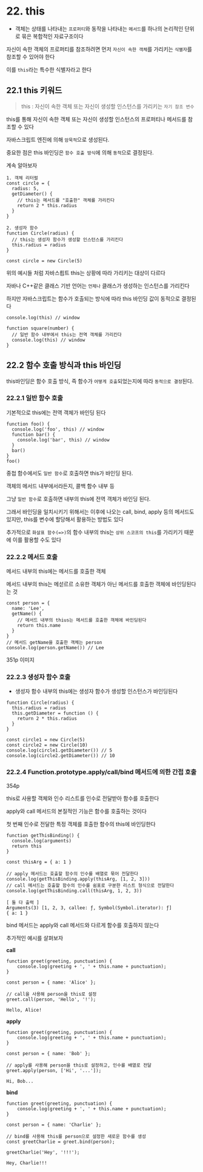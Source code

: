 # 22. this

- 객체는 상태를 나타내는 `프로퍼티`와 동작을 나타내는 `메서드`를 하나의 논리적인 단위로 묶은 복합적인 자료구조이다

자신이 속한 객체의 프로퍼티를 참조하려면 먼저 `자신이 속한 객체`를 가리키는 `식별자`를 참조할 수 있어야 한다

이를 `this`라는 특수한 식별자라고 한다

## 22.1 this 키워드

> this : 자신이 속한 객체 또는 자신이 생성할 인스턴스를 가리키는 `자기 참조 변수`

this를 통해 자신이 속한 객체 또는 자신이 생성할 인스턴스의 프로퍼티나 메서드를 참조할 수 있다

자바스크립트 엔진에 의해 `암묵적`으로 생성된다.

중요한 점은 this 바인딩은 `함수 호출 방식`에 의해 `동적`으로 결정된다.

계속 알아보자

```
1. 객체 리터럴
const circle = {
  radius: 5,
  getDiameter() {
    // this는 메서드를 "호출한" 객체를 가리킨다
    return 2 * this.radius
  }
}

2. 생성자 함수
function Circle(radius) {
  // this는 생성자 함수가 생성할 인스턴스를 가리킨다
  this.radius = radius
}

const circle = new Circle(5)
```

위의 예시들 처럼 자바스릡트 this는 상황에 따라 가리키는 대상이 다르다

자바나 C++같은 클래스 기반 언어는 `언제나` 클래스가 생성하는 인스턴스를 가리킨다

하지만 자바스크립트는 함수가 호출되는 방식에 따라 this 바인딩 값이 동적으로 결정된다

```
console.log(this) // window

function square(number) {
  // 일반 함수 내부에서 this는 전역 객체를 가리킨다
  console.log(this) // window
}
```

## 22.2 함수 호출 방식과 this 바인딩

this바인딩은 함수 호출 방식, 즉 함수가 `어떻게 호출`되었는지에 따라 `동적으로 결정`된다.

### 22.2.1 일반 함수 호출

기본적으로 this에는 전역 객체가 바인딩 된다

```
function foo() {
  console.log('foo', this) // window
  function bar() {
    console.log('bar', this) // window
  }
  bar()
}
foo()
```

중첩 함수에서도 `일반 함수`로 호출하면 this가 바인딩 된다.

객체의 메서드 내부에서라든지, 콜백 함수 내부 등

그냥 `일반 함수`로 호출하면 내부의 this에 전역 객체가 바인딩 된다.

그래서 바인딩을 일치시키기 위해서는 이후에 나오는 call, bind, apply 등의 메서드도 있지만, this를 변수에 할당해서 활용하는 방법도 있다

추가적으로 `화살표 함수(=>)`의 함수 내부의 this는 `상위 스코프의 this`를 가리키기 때문에 이를 활용할 수도 있다

### 22.2.2 메서드 호출

메서드 내부의 this에는 메서드를 호출한 객체

메서드 내부의 this는 메섣르르 소유한 객체가 아닌 메서드를 호출한 객체에 바인딩된다는 것

```
const person = {
  name: 'Lee',
  getName() {
    // 메서드 내부의 thius는 메서드를 호출한 객체에 바인딩된다
    return this.name
  }
}
// 메서드 getName을 호출한 객체는 person
console.log(person.getName()) // Lee
```

351p 이미지

### 22.2.3 생성자 함수 호출

- 생성자 함수 내부의 this에는 생성자 함수가 생성할 인스턴스가 바인딩된다

```
function Circle(radius) {
  this.radius = radius
  this.getDiameter = function () {
    return 2 * this.radius
  }
}

const circle1 = new Circle(5)
const circle2 = new Circle(10)
console.log(circle1.getDiameter()) // 5
console.log(circle2.getDiameter()) // 10
```

### 22.2.4 Function.prototype.apply/call/bind 메서드에 의한 간접 호출

354p

this로 사용할 객체와 인수 리스트를 인수로 전달받아 함수를 호출한다

apply와 call 메서드의 본질적인 기능은 함수를 호출하는 것이다

첫 번째 인수로 전달한 특정 객체를 호출한 함수의 this에 바인딩한다

```
function getThisBinding() {
  console.log(arguments)
  return this
}

const thisArg = { a: 1 }

// apply 메서드는 호출할 함수의 인수를 배열로 묶어 전달한다
console.log(getThisBinding.apply(thisArg, [1, 2, 3]))
// call 메서드는 호출할 함수의 인수를 쉼표로 구분한 리스트 형식으로 전달한다
console.log(getThisBinding.call(thisArg, 1, 2, 3))

[ 둘 다 출력 ]
Arguments(3) [1, 2, 3, callee: ƒ, Symbol(Symbol.iterator): ƒ]
{ a: 1 }

```

bind 메서드는 apply와 call 메서드와 다르게 함수를 호출하지 않는다

추가적인 예시를 살펴보자

**call**

```
function greet(greeting, punctuation) {
    console.log(greeting + ', ' + this.name + punctuation);
}

const person = { name: 'Alice' };

// call을 사용해 person을 this로 설정
greet.call(person, 'Hello', '!');

Hello, Alice!
```

**apply**

```
function greet(greeting, punctuation) {
    console.log(greeting + ', ' + this.name + punctuation);
}

const person = { name: 'Bob' };

// apply를 사용해 person을 this로 설정하고, 인수를 배열로 전달
greet.apply(person, ['Hi', '...']);

Hi, Bob...
```

**bind**

```
function greet(greeting, punctuation) {
    console.log(greeting + ', ' + this.name + punctuation);
}

const person = { name: 'Charlie' };

// bind를 사용해 this를 person으로 설정한 새로운 함수를 생성
const greetCharlie = greet.bind(person);

greetCharlie('Hey', '!!!');

Hey, Charlie!!!
```

